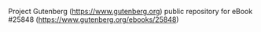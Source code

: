 Project Gutenberg (https://www.gutenberg.org) public repository for eBook #25848 (https://www.gutenberg.org/ebooks/25848)
